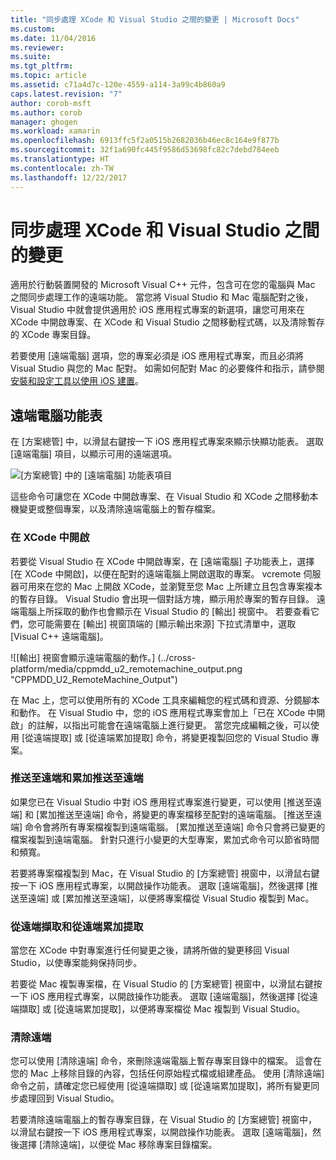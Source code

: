```yaml
---
title: "同步處理 XCode 和 Visual Studio 之間的變更 | Microsoft Docs"
ms.custom: 
ms.date: 11/04/2016
ms.reviewer: 
ms.suite: 
ms.tgt_pltfrm: 
ms.topic: article
ms.assetid: c71a4d7c-120e-4559-a114-3a99c4b860a9
caps.latest.revision: "7"
author: corob-msft
ms.author: corob
manager: ghogen
ms.workload: xamarin
ms.openlocfilehash: 6913ffc5f2a0515b2682036b46ec8c164e9f877b
ms.sourcegitcommit: 32f1a690fc445f9586d53698fc82c7debd784eeb
ms.translationtype: HT
ms.contentlocale: zh-TW
ms.lasthandoff: 12/22/2017
---
```

# <a name="sync-changes-between-xcode-and-visual-studio"></a>同步處理 XCode 和 Visual Studio 之間的變更
適用於行動裝置開發的 Microsoft Visual C++ 元件，包含可在您的電腦與 Mac 之間同步處理工作的遠端功能。 當您將 Visual Studio 和 Mac 電腦配對之後，Visual Studio 中就會提供適用於 iOS 應用程式專案的新選項，讓您可用來在 XCode 中開啟專案、在 XCode 和 Visual Studio 之間移動程式碼，以及清除暫存的 XCode 專案目錄。  
  
 若要使用 [遠端電腦] 選項，您的專案必須是 iOS 應用程式專案，而且必須將 Visual Studio 與您的 Mac 配對。 如需如何配對 Mac 的必要條件和指示，請參閱[安裝和設定工具以使用 iOS 建置](../cross-platform/install-and-configure-tools-to-build-using-ios.md)。  
  
## <a name="the-remote-machine-menu"></a>遠端電腦功能表  
 在 [方案總管] 中，以滑鼠右鍵按一下 iOS 應用程式專案來顯示快顯功能表。 選取 [遠端電腦] 項目，以顯示可用的遠端選項。  
  
 ![[方案總管] 中的 [遠端電腦] 功能表項目](../cross-platform/media/cppmdd_u2_remotemachine_menu.jpg "CPPMDD_U2_RemoteMachine_Menu")  
  
 這些命令可讓您在 XCode 中開啟專案、在 Visual Studio 和 XCode 之間移動本機變更或整個專案，以及清除遠端電腦上的暫存檔案。  
  
### <a name="open-in-xcode"></a>在 XCode 中開啟  
 若要從 Visual Studio 在 XCode 中開啟專案，在 [遠端電腦] 子功能表上，選擇 [在 XCode 中開啟]，以便在配對的遠端電腦上開啟選取的專案。 vcremote 伺服器可用來在您的 Mac 上開啟 XCode，並瀏覽至您 Mac 上所建立且包含專案複本的暫存目錄。 Visual Studio 會出現一個對話方塊，顯示用於專案的暫存目錄。 遠端電腦上所採取的動作也會顯示在 Visual Studio 的 [輸出] 視窗中。 若要查看它們，您可能需要在 [輸出] 視窗頂端的 [顯示輸出來源] 下拉式清單中，選取 [Visual C++ 遠端電腦]。  
  
 ![[輸出] 視窗會顯示遠端電腦的動作。] (../cross-platform/media/cppmdd_u2_remotemachine_output.png "CPPMDD_U2_RemoteMachine_Output")  
  
 在 Mac 上，您可以使用所有的 XCode 工具來編輯您的程式碼和資源、分鏡腳本和動作。 在 Visual Studio 中，您的 iOS 應用程式專案會加上「已在 XCode 中開啟」的註解，以指出可能會在遠端電腦上進行變更。 當您完成編輯之後，可以使用 [從遠端提取] 或 [從遠端累加提取] 命令，將變更複製回您的 Visual Studio 專案。  
  
### <a name="push-to-remote-and-incremental-push-to-remote"></a>推送至遠端和累加推送至遠端  
 如果您已在 Visual Studio 中對 iOS 應用程式專案進行變更，可以使用 [推送至遠端] 和 [累加推送至遠端] 命令，將變更的專案檔移至配對的遠端電腦。 [推送至遠端] 命令會將所有專案檔複製到遠端電腦。 [累加推送至遠端] 命令只會將已變更的檔案複製到遠端電腦。 針對只進行小變更的大型專案，累加式命令可以節省時間和頻寬。  
  
 若要將專案檔複製到 Mac，在 Visual Studio 的 [方案總管] 視窗中，以滑鼠右鍵按一下 iOS 應用程式專案，以開啟操作功能表。 選取 [遠端電腦]，然後選擇 [推送至遠端] 或 [累加推送至遠端]，以便將專案檔從 Visual Studio 複製到 Mac。  
  
### <a name="pull-from-remote-and-incremental-pull-from-remote"></a>從遠端擷取和從遠端累加提取  
 當您在 XCode 中對專案進行任何變更之後，請將所做的變更移回 Visual Studio，以使專案能夠保持同步。  
  
 若要從 Mac 複製專案檔，在 Visual Studio 的 [方案總管] 視窗中，以滑鼠右鍵按一下 iOS 應用程式專案，以開啟操作功能表。 選取 [遠端電腦]，然後選擇 [從遠端擷取] 或 [從遠端累加提取]，以便將專案檔從 Mac 複製到 Visual Studio。  
  
### <a name="clean-remote"></a>清除遠端  
 您可以使用 [清除遠端] 命令，來刪除遠端電腦上暫存專案目錄中的檔案。 這會在您的 Mac 上移除目錄的內容，包括任何原始程式檔或組建產品。 使用 [清除遠端] 命令之前，請確定您已經使用 [從遠端擷取] 或 [從遠端累加提取]，將所有變更同步處理回到 Visual Studio。  
  
 若要清除遠端電腦上的暫存專案目錄，在 Visual Studio 的 [方案總管] 視窗中，以滑鼠右鍵按一下 iOS 應用程式專案，以開啟操作功能表。 選取 [遠端電腦]，然後選擇 [清除遠端]，以便從 Mac 移除專案目錄檔案。